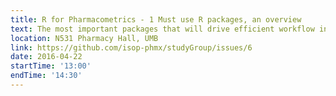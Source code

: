 ```yaml
---
title: R for Pharmacometrics - 1 Must use R packages, an overview
text: The most important packages that will drive efficient workflow in pharmacometrics
location: N531 Pharmacy Hall, UMB
link: https://github.com/isop-phmx/studyGroup/issues/6
date: 2016-04-22
startTime: '13:00'
endTime: '14:30'
---
```

